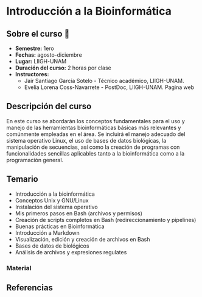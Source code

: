# Introducción a la Bioinformática

## Sobre el curso 📌

- **Semestre:** 1ero
- **Fechas:** agosto-diciembre
- **Lugar:** LIIGH-UNAM
- **Duración del curso:** 2 horas por clase
- **Instructores:**
  + Jair Santiago García Sotelo - Técnico académico, LIIGH-UNAM.
  + Evelia Lorena Coss-Navarrete - PostDoc, LIIGH-UNAM. Pagina web

## Descripción del curso

En este curso se abordarán los conceptos fundamentales para el uso y manejo de las herramientas bioinformáticas básicas más relevantes y comúnmente empleadas en el área. Se incluirá el manejo adecuado del sistema operativo Linux, el uso de bases de datos biológicas, la manipulación de secuencias, así como la creación de programas con funcionalidades sencillas aplicables tanto a la bioinformática como a la programación general.

## Temario

- Introducción a la bioinformática
- Conceptos Unix y GNU/Linux
- Instalación del sistema operativo
- Mis primeros pasos en Bash (archivos y permisos) 
- Creación de scripts completos en Bash (redireccionamiento y pipelines)
- Buenas prácticas en Bioinformática
- Introducción a Markdown
- Visualización, edición y creación de archivos en Bash
- Bases de datos de biológicos
- Análisis de archivos y expresiones regulates

### Material



## Referencias

